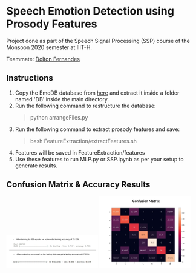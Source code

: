 # Speech Emotion Detection using Prosody Features

Project done as part of the Speech Signal Processing (SSP) course of the Monsoon 2020 semester at IIIT-H. 

Teammate: [Dolton Fernandes](https://github.com/doltonfernandes)

## Instructions
1) Copy the EmoDB database from [here](http://www.emodb.bilderbar.info/download/) and extract it inside a folder named 'DB' inside the main directory.
2) Run the following command to restructure the database:
    > python arrangeFiles.py
3) Run the following command to extract prosody features and save:
    > bash  FeatureExtraction/extractFeatures.sh
4) Features will be saved in  FeatureExtraction/features
5) Use these features to run MLP.py or SSP.ipynb as per your setup to generate results.

## Confusion Matrix & Accuracy Results
<p float="left" >
  <img src="./epoch.png" width="48%" /> 
  <img src="./conf.png" width="48%" />
</p>